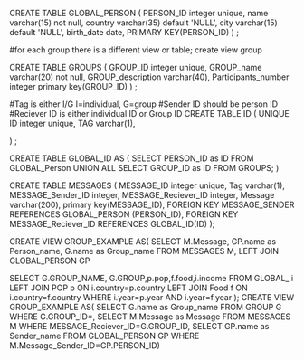 CREATE TABLE GLOBAL_PERSON
 (
 PERSON_ID integer unique, 
 name varchar(15) not null,
 country varchar(35) default 'NULL',
 city varchar(15) default 'NULL', 
 birth_date date,
 PRIMARY KEY(PERSON_ID)
 ) ;

#for each group there is a different view or table; create view group

 CREATE TABLE GROUPS
 (
 GROUP_ID integer unique,
 GROUP_name varchar(20) not null,
 GROUP_description varchar(40),
 Participants_number integer
 primary key(GROUP_ID)
 ) ;

#Tag is either I/G I=individual, G=group
#Sender ID should be person ID
#Reciever ID is either individual ID or Group ID
 CREATE TABLE ID
 (
 UNIQUE ID integer unique,
 TAG varchar(1),
 
 ) ;

 CREATE TABLE GLOBAL_ID AS (
 SELECT PERSON_ID as ID FROM GLOBAL_Person 
 UNION ALL
 SELECT GROUP_ID as ID FROM GROUPS;
 )


 CREATE TABLE MESSAGES
 (
 MESSAGE_ID integer unique,
 Tag varchar(1),
 MESSAGE_Sender_ID integer,
 MESSAGE_Reciever_ID integer,
 Message varchar(200),
 primary key(MESSAGE_ID),
 FOREIGN KEY MESSAGE_SENDER REFERENCES GLOBAL_PERSON (PERSON_ID), 
 FOREIGN KEY MESSAGE_Reciever_ID REFERENCES GLOBAL_ID(ID)
 );

 CREATE VIEW GROUP_EXAMPLE AS(
  SELECT M.Message, GP.name as Person_name, G.name as Group_name FROM
    MESSAGES M,
LEFT JOIN
GLOBAL_PERSON GP


  SELECT G.GROUP_NAME, G.GROUP,p.pop,f.food,i.income FROM
    GLOBAL_ i
  LEFT JOIN 
    POP p 
  ON
    i.country=p.country
  LEFT JOIN
    Food f
  ON 
    i.country=f.country
  WHERE 
    i.year=p.year
  AND
    i.year=f.year
);
CREATE VIEW GROUP_EXAMPLE AS(
 SELECT G.name as Group_name FROM GROUP G WHERE G.GROUP_ID=,
 SELECT M.Message as Message FROM MESSAGES M WHERE MESSAGE_Reciever_ID=G.GROUP_ID,
 SELECT GP.name as Sender_name FROM GLOBAL_PERSON GP WHERE M.Message_Sender_ID=GP.PERSON_ID)